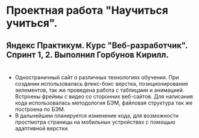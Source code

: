 # Проектная работа "Научиться учиться".
## Яндекс Практикум. Курс "Веб-разработчик". Спринт 1, 2. Выполнил Горбунов Кирилл.
#
* Одностраничный сайт о различных технологиях обучения. При создании использовалась флекс-бокс верстка, позиционирование эелементов, так же проведена работа с таблицами и анимацией. Встроены фреймы с видео со сторонних веб-сайтов. Для написания кода использовалась методология БЭМ, файловая структура так же построена по БЭМ.
* В дальнейшем планируется изменение кода, для возможности простмотра страницы на мобильных устройствах с помощью адаптивной верстки.
